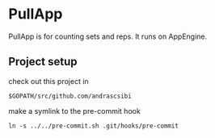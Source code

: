 # PullApp

PullApp is for counting sets and reps. It runs on AppEngine.

## Project setup

check out this project in

    $GOPATH/src/github.com/andrascsibi

make a symlink to the pre-commit hook

    ln -s ../../pre-commit.sh .git/hooks/pre-commit